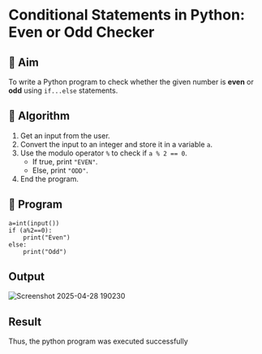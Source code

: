 # Conditional Statements in Python: Even or Odd Checker

## 🎯 Aim
To write a Python program to check whether the given number is **even** or **odd** using `if...else` statements.

## 🧠 Algorithm
1. Get an input from the user.
2. Convert the input to an integer and store it in a variable `a`.
3. Use the modulo operator `%` to check if `a % 2 == 0`.
   - If true, print `"EVEN"`.
   - Else, print `"ODD"`.
4. End the program.

## 🧾 Program
```
a=int(input())
if (a%2==0):
    print("Even")
else:
    print("Odd")
```

## Output
![Screenshot 2025-04-28 190230](https://github.com/user-attachments/assets/5554d4d7-56b6-4e4f-9421-9f977e5b3b92)


## Result

Thus, the python program was executed successfully
